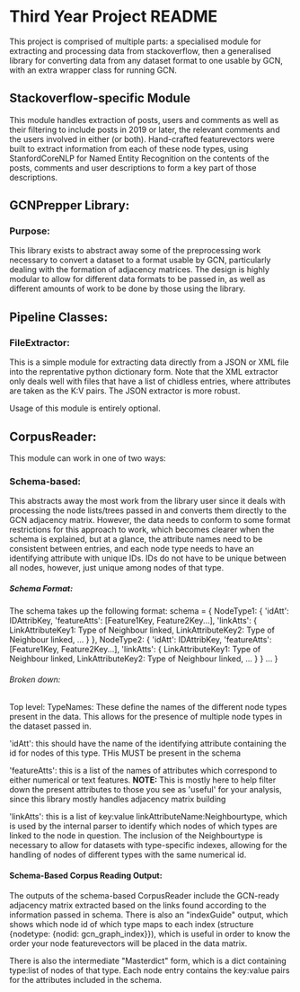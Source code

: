 # Third Year Project README

This project is comprised of multiple parts: a specialised module for extracting and processing data from stackoverflow, then a generalised library for converting data from any dataset format to one usable by GCN, with an extra wrapper class for running GCN. 

## Stackoverflow-specific Module

This module handles extraction of posts, users and comments as well as their filtering to include posts in 2019 or later, the relevant comments and the users involved in either (or both). Hand-crafted featurevectors were built to extract information from each of these node types, using StanfordCoreNLP for Named Entity Recognition on the contents of the posts, comments and user descriptions to form a key part of those descriptions. 

## GCNPrepper Library:

### Purpose:

This library exists to abstract away some of the preprocessing work necessary to convert a dataset to a format usable by GCN, particularly dealing with the formation of adjacency matrices. The design is highly modular to allow for different data formats to be passed in, as well as different amounts of work to be done by those using the library.

## Pipeline Classes:

### FileExtractor:

This is a simple module for extracting data directly from a JSON or XML file into the reprentative python dictionary form. Note that the XML extractor only deals well with files that have a list of chidless entries, where attributes are taken as the K:V pairs. The JSON extractor is more robust. 

Usage of this module is entirely optional.

## CorpusReader:

This module can work in one of two ways:

### Schema-based:
This abstracts away the most work from the library user since it deals with processing the node lists/trees passed in and converts them directly to the GCN adjacency matrix. However, the data needs to conform to some format restrictions for this approach to work, which becomes clearer when the schema is explained, but at a glance, the attribute names need to be consistent between entries, and each node type needs to have an identifying attribute with unique IDs. IDs do not have to be unique between all nodes, however, just unique among nodes of that type.




##### Schema Format:

The schema takes up the following format:
schema = {
    NodeType1: {
        'idAtt': IDAttribKey,
        'featureAtts': [Feature1Key, Feature2Key...], 
        'linkAtts': {
            LinkAttributeKey1: Type of Neighbour linked,
            LinkAttributeKey2: Type of Neighbour linked,
            ...
        }
    },
    NodeType2: {
        'idAtt': IDAttribKey,
        'featureAtts': [Feature1Key, Feature2Key...], 
        'linkAtts': {
            LinkAttributeKey1: Type of Neighbour linked,
            LinkAttributeKey2: Type of Neighbour linked,
            ...
        }
    }
    ...
}

###### Broken down:

Top level: TypeNames: These define the names of the different node types present in the data. This allows for the presence of multiple node types in the dataset passed in. 

'idAtt': this should have the name of the identifying attribute containing the id for nodes of this type. THis MUST be present in the schema

'featureAtts': this is a list of the names of attributes which correspond to either numerical or text features.
**NOTE:** This is mostly here to help filter down the present attributes to those you see as 'useful' for your analysis, since this library mostly handles adjacency matrix building

'linkAtts': this is a list of key:value linkAttributeName:Neighbourtype, which is used by the internal parser to identify which nodes of which types are linked to the node in question. The inclusion of the Neighbourtype is necessary to allow for datasets with type-specific indexes, allowing for the handling of nodes of different types with the same numerical id. 

#### Schema-Based Corpus Reading Output:

The outputs of the schema-based CorpusReader include the GCN-ready adjacency matrix extracted based on the links found according to the information passed in schema. There is also an "indexGuide" output, which shows which node id of which type maps to each index (structure {nodetype: {nodid: gcn_graph_index}}), which is useful in order to know the order your node featurevectors will be placed in the data matrix. 

There is also the intermediate "Masterdict" form, which is a dict containing type:list of nodes of that type. Each node entry contains the key:value pairs for the attributes included in the schema.

<!-- # TODO Complete this

# Possible Expansionsss:
### Expand to more officially accommodate sql/sqlite dumps directly from a DB
### includes supporting whatever objects come out of an sqlite DB
### can also do the same for data coming out of a pandas dataframe
### can expand data format output forms to also support the DGL (Deep Graph Library) running GCN and whatnot
### can expand to allow for dataset updates to an existing DS
### can add stackoverflowNER to OGB, and I guess make them aware of the existence of the library ppl can use to create their own graph datasets from other formats????
### at the very least expand the formats output by this lib to be usable by pytorch
### Can Experiment with word and sentence level embeddings by using more sophisticated methods like BERT models and whatnot
### Experiment with allowing multiple edge types and directed edges. THis could be a very useful addition to the library
### Could also possibly integrate with networkx
#### can expand to accommodate datasets with mukltiple link types as well as directed graphs (this muifght already be a point lmao) -->
